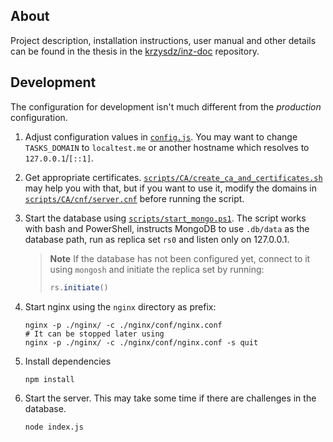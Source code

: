 ## About

Project description, installation instructions, user manual and other details can be found in the thesis in the [krzysdz/inz-doc](https://github.com/krzysdz/inz-doc#the-thesis-and-project-for-those-interested-about-the-content) repository.
<!-- TODO: Rewrite the most important parts in Markdown and paste it here or create /docs -->

## Development

The configuration for development isn't much different from the *production* configuration.

1. Adjust configuration values in [`config.js`](./config.js). You may want to change `TASKS_DOMAIN` to `localtest.me` or another hostname which resolves to `127.0.0.1`/`[::1]`.
2. Get appropriate certificates. [`scripts/CA/create_ca_and_certificates.sh`](./scripts/CA/create_ca_and_certificates.sh) may help you with that, but if you want to use it, modify the domains in [`scripts/CA/cnf/server.cnf`](./scripts/CA/cnf/server.cnf) before running the script.
3. Start the database using [`scripts/start_mongo.ps1`](./scripts/start_mongo.ps1). The script works with bash and PowerShell, instructs MongoDB to use `.db/data` as the database path, run as replica set `rs0` and listen only on 127.0.0.1.
   > **Note**
   > If the database has not been configured yet, connect to it using `mongosh` and initiate the replica set by running:
   >
   > ```js
   > rs.initiate()
   > ```

4. Start nginx using the `nginx` directory as prefix:

   ```shell
   nginx -p ./nginx/ -c ./nginx/conf/nginx.conf
   # It can be stopped later using
   nginx -p ./nginx/ -c ./nginx/conf/nginx.conf -s quit
   ```

5. Install dependencies

   ```bash
   npm install
   ```

6. Start the server. This may take some time if there are challenges in the database.

   ```bash
   node index.js
   ```
